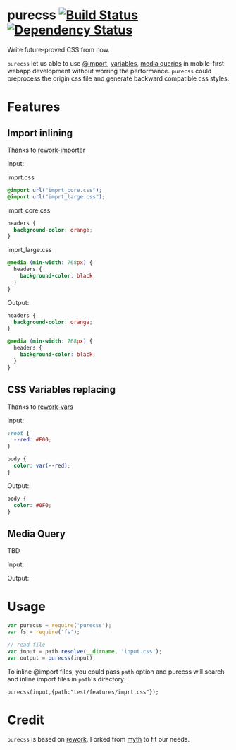 purecss [![Build Status](https://travis-ci.org/mozilla-b2g/gaia.svg)](https://travis-ci.org/gasolin/purecss) [![Dependency Status](https://david-dm.org/gasolin/purecss.svg)](https://david-dm.org/gasolin/purecss)
=======

Write future-proved CSS from now.

`purecss` let us able to use [@import](https://developer.mozilla.org/en-US/docs/Web/CSS/@import), [variables](https://developer.mozilla.org/en-US/docs/Web/CSS/Using_CSS_variables), [media queries](https://developer.mozilla.org/en-US/docs/Web/Guide/CSS/Media_queries) in mobile-first webapp development without worring the performance. `purecss` could preprocess the origin css file and generate backward compatible css styles.

Features
========

Import inlining
-----------------

Thanks to [rework-importer](https://github.com/simme/rework-importer)

Input:

imprt.css
```css
@import url("imprt_core.css");
@import url("imprt_large.css");
```

imprt_core.css
```css
headers {
  background-color: orange;
}
```

imprt_large.css
```css
@media (min-width: 768px) {
  headers {
    background-color: black;
  }
}
```

Output:
```css
headers {
  background-color: orange;
}

@media (min-width: 768px) {
  headers {
    background-color: black;
  }
}
```

CSS Variables replacing
--------------------------

Thanks to [rework-vars](https://github.com/visionmedia/rework-vars)

Input:

```css
:root {
  --red: #F00;
}

body {
  color: var(--red);
}
```

Output:

```css
body {
  color: #0F0;
}
```


Media Query
---------------

TBD

Input:


Output:


Usage
========

```js
var purecss = require('purecss');
var fs = require('fs');

// read file
var input = path.resolve(__dirname, 'input.css');
var output = purecss(input);
```

To inline @import files, you could pass `path` option and purecss will search and inline import files in `path`'s directory:

```
purecss(input,{path:"test/features/imprt.css"});
```

Credit
========
`purecss` is based on [rework](https://github.com/reworkcss/rework).
Forked from [myth](https://github.com/segmentio/myth) to fit our needs.
